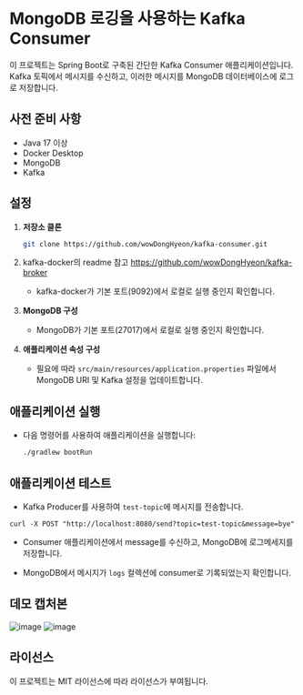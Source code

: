 # MongoDB 로깅을 사용하는 Kafka Consumer

이 프로젝트는 Spring Boot로 구축된 간단한 Kafka Consumer 애플리케이션입니다. Kafka 토픽에서 메시지를 수신하고, 이러한 메시지를 MongoDB 데이터베이스에 로그로 저장합니다.

## 사전 준비 사항

- Java 17 이상
- Docker Desktop
- MongoDB
- Kafka

## 설정

1. **저장소 클론**
   ```bash
   git clone https://github.com/wowDongHyeon/kafka-consumer.git
   ```

2. kafka-docker의 readme 참고
   https://github.com/wowDongHyeon/kafka-broker

   - kafka-docker가 기본 포트(9092)에서 로컬로 실행 중인지 확인합니다.

3. **MongoDB 구성**
   - MongoDB가 기본 포트(27017)에서 로컬로 실행 중인지 확인합니다.

4. **애플리케이션 속성 구성**
   - 필요에 따라 `src/main/resources/application.properties` 파일에서 MongoDB URI 및 Kafka 설정을 업데이트합니다.

## 애플리케이션 실행

- 다음 명령어를 사용하여 애플리케이션을 실행합니다:
  ```bash
  ./gradlew bootRun
  ```

## 애플리케이션 테스트

- Kafka Producer를 사용하여 `test-topic`에 메시지를 전송합니다.
 ``` 
curl -X POST "http://localhost:8080/send?topic=test-topic&message=bye"
```

- Consumer 애플리케이션에서 message를 수신하고, MongoDB에 로그메세지를 저장합니다.

- MongoDB에서 메시지가 `logs` 컬렉션에 consumer로 기록되었는지 확인합니다.

## 데모 캡처본

![image](https://github.com/user-attachments/assets/b11d0bb3-5ef6-4c2d-ba4c-329b1259d107)
![image](https://github.com/user-attachments/assets/0f9fae00-189d-42bc-84dd-231ff494e96f)

## 라이선스

이 프로젝트는 MIT 라이선스에 따라 라이선스가 부여됩니다. 
